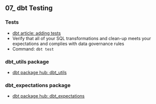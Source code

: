 ## 07_ dbt Testing

### Tests
- [dbt article: adding tests](https://docs.getdbt.com/docs/build/data-tests)
- Verify that all of your SQL transformations and clean-up meets your expectations and complies with data governance rules
- Command: `dbt test`

### dbt_utils package
- [dbt package hub: dbt_utils](https://hub.getdbt.com/dbt-labs/dbt_utils/latest/)

### dbt_expectations package
- [dbt package hub: dbt_expectations](https://hub.getdbt.com/calogica/dbt_expectations/latest/)

